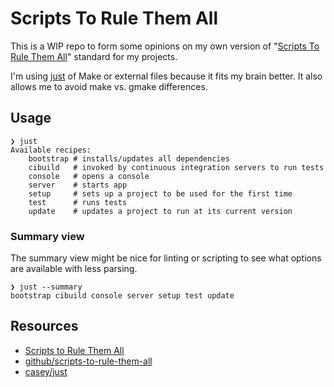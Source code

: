 # Scripts To Rule Them All

This is a WIP repo to form some opinions on my own version of "[Scripts To Rule Them All][Scripts to Rule Them All]" standard for my projects.

I'm using [just][casey/just] of Make or external files because it fits my brain better. 
It also allows me to avoid make vs. gmake differences. 

## Usage

```shell
❯ just
Available recipes:
    bootstrap # installs/updates all dependencies
    cibuild   # invoked by continuous integration servers to run tests
    console   # opens a console
    server    # starts app
    setup     # sets up a project to be used for the first time
    test      # runs tests
    update    # updates a project to run at its current version
```

### Summary view

The summary view might be nice for linting or scripting to see what options are available with less parsing.

```shell
❯ just --summary
bootstrap cibuild console server setup test update
```

## Resources

- [Scripts to Rule Them All][Scripts to Rule Them All]
- [github/scripts-to-rule-them-all][github/scripts-to-rule-them-all]
- [casey/just][casey/just]


[casey/just]: https://github.com/casey/just
[github/scripts-to-rule-them-all]: https://github.com/github/scripts-to-rule-them-all
[Scripts to Rule Them All]: https://github.blog/2015-06-30-scripts-to-rule-them-all/
